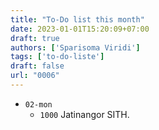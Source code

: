 ```yaml
---
title: "To-Do list this month"
date: 2023-01-01T15:20:09+07:00
draft: true
authors: ['Sparisoma Viridi']
tags: ['to-do-liste']
draft: false
url: "0006"
---
```


+ `02-mon`
  - `1000` Jatinangor SITH.


